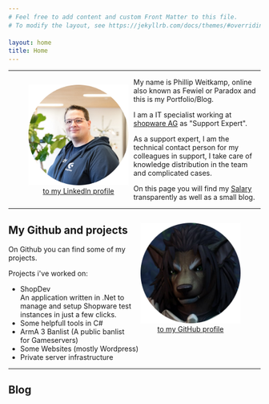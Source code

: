 ```yaml
---
# Feel free to add content and custom Front Matter to this file.
# To modify the layout, see https://jekyllrb.com/docs/themes/#overriding-theme-defaults

layout: home
title: Home
---
```


---

<figure style="float: left; margin-right: 10px;" >
    <a href="https://www.linkedin.com/in/phillip-weitkamp/">
        <img src="img/profile.png" width="200">
        <figcaption style="text-align: center;">to my LinkedIn profile</figcaption>
    </a>    
</figure>
My name is Phillip Weitkamp, online also known as Fewiel or Paradox and this is my Portfolio/Blog. 

I am a IT specialist working at [shopware AG](https://www.shopware.com/) as "Support Expert".

As a support expert, I am the technical contact person for my colleagues in support, I take care of knowledge distribution in the team and complicated cases.

On this page you will find my [Salary](/salary) transparently as well as a small blog.

---
<figure style="float: right; margin-left: 10px;" >
    <a href="https://github.com/Fewiel">
        <img src="img/github-profile.png" width="200">
        <figcaption style="text-align: center;">to my GitHub profile</figcaption>
    </a>    
</figure>

## My Github and projects

On Github you can find some of my projects.  

Projects i've worked on:  
- ShopDev  
An application written in .Net to manage and setup Shopware test instances in just a few clicks.
- Some helpfull tools in C#
- ArmA 3 Banlist (A public banlist for Gameservers)
- Some Websites (mostly Wordpress)
- Private server infrastructure

---

## Blog